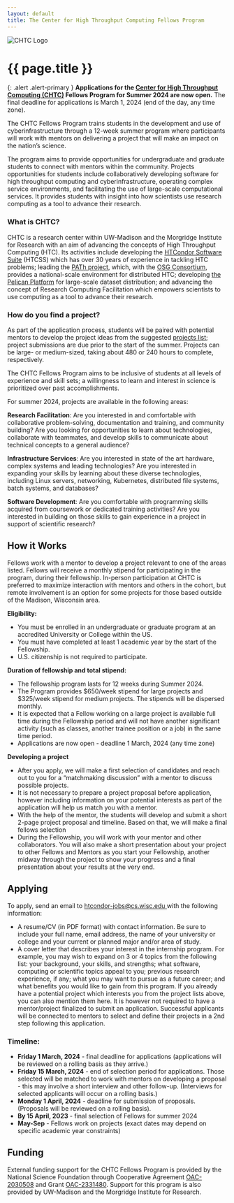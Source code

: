 ```yaml
---
layout: default
title: The Center for High Throughput Computing Fellows Program
---
```


<div class="bg-light overflow-hidden">
    <picture>
        <source srcset="{{ 'images/CHTC_Fellows.webp' | relative_url }}">
        <img style="max-height: 300px" id="hero-image-ultrawide" src="{{ 'images/CHTC_Fellows.png' | relative_url }}"  alt="CHTC Logo" />
    </picture>
</div>

<div class="container-xxl">
<div class="row justify-content-center">
<div class="col-12 col-sm-11 col-md-9 col-lg-8" markdown="1">
<h1 class="uw-mini-bar mb-4">
{{ page.title }}
</h1>


{: .alert .alert-primary }
**Applications for the [Center for High Throughput Computing (CHTC)](https://chtc.cs.wisc.edu/) Fellows Program for Summer 2024 are now open.** The final deadline for applications is March 1, 2024 (end of the day, any time zone).

The CHTC Fellows Program trains students in the development and use of cyberinfrastructure through a 12-week summer program where participants will work with mentors on delivering a project that will make an impact on the nation’s science.

The program aims to provide opportunities for undergraduate and graduate students to connect with mentors within the community. Projects opportunities for students include collaboratively developing software for high throughput computing and cyberinfrastructure, operating complex service environments, and facilitating the use of large-scale computational services. It provides students with insight into how scientists use research computing as a tool to advance their research.

### What is CHTC?
CHTC is a research center within UW-Madison and the Morgridge Institute for Research with an aim of advancing the concepts of High Throughput Computing (HTC). Its activities include developing the [HTCondor Software Suite](http://htcondor.org/) (HTCSS) which has over 30 years of experience in tackling HTC problems; leading the [PATh project](https://path-cc.io/), which, with the [OSG Consortium](https://osg-htc.org/), provides a national-scale environment for distributed HTC; developing [the Pelican Platform](https://pelicanplatform.org/) for large-scale dataset distribution; and advancing the concept of Research Computing Facilitation which empowers scientists to use computing as a tool to advance their research.



### How do you find a project?

As part of the application process, students will be paired with potential mentors to develop the project ideas from the suggested [projects list](./list.html); project submissions are due prior to the start of the summer. Projects can be large- or medium-sized, taking about 480 or 240 hours to complete, respectively.

The CHTC Fellows Program aims to be inclusive of students at all levels of experience and skill sets; a willingness to learn and interest in science is prioritized over past accomplishments.

For summer 2024, projects are available in the following areas:

**Research Facilitation**: Are you interested in and comfortable with collaborative problem-solving, documentation and training, and community building? Are you looking for opportunities to learn about technologies, collaborate with teammates, and develop skills to communicate about technical concepts to a general audience?

**Infrastructure Services**: Are you interested in state of the art hardware, complex systems and leading technologies? Are you interested in expanding your skills by learning about these diverse technologies, including Linux servers, networking, Kubernetes, distributed file systems, batch systems, and databases?

**Software Development**: Are you comfortable with programming skills acquired from coursework or dedicated training activities? Are you interested in building on those skills to gain experience in a project in support of scientific research?

## How it Works

Fellows work with a mentor to develop a project relevant to one of the areas listed. Fellows will receive a monthly stipend for participating in the program, during their fellowship. In-person participation at CHTC is preferred to maximize interaction with mentors and others in the cohort, but remote involvement is an option for some projects for those based outside of the Madison, Wisconsin area.

**Eligibility:**

-   You must be enrolled in an undergraduate or graduate program at an accredited University or College within the US.
-   You must have completed at least 1 academic year by the start of the Fellowship.
-   U.S. citizenship is not required to participate.


**Duration of fellowship and total stipend:**

-   The fellowship program lasts for 12 weeks during Summer 2024.
-   The Program provides $650/week stipend for large projects and $325/week stipend for medium projects. The stipends will be dispersed monthly.
-   It is expected that a Fellow working on a large project is available full time during the Fellowship period and will not have another significant activity (such as classes, another trainee position or a job) in the same time period.
-   Applications are now open - deadline 1 March, 2024 (any time zone)


**Developing a project**

-   After you apply, we will make a first selection of candidates and reach out to you for a “matchmaking discussion” with a mentor to discuss possible projects.
-   It is not necessary to prepare a project proposal before application, however including information on your potential interests as part of the application will help us match you with a mentor.
-   With the help of the mentor, the students will develop and submit a short 2-page project proposal and timeline. Based on that, we will make a final fellows selection
-   During the Fellowship, you will work with your mentor and other collaborators. You will also make a short presentation about your project to other Fellows and Mentors as you start your Fellowship, another midway through the project to show your progress and a final presentation about your results at the very end.


## Applying

To apply, send an email to [htcondor-jobs@cs.wisc.edu ](mailto:htcondor-jobs@cs.wisc.edu ) with the following information:

-   A resume/CV (in PDF format) with contact information. Be sure to include your full name, email address, the name of your university or college and your current or planned major and/or area of study.
-   A cover letter that describes your interest in the internship program. For example, you may wish to expand on 3 or 4 topics from the following list: your background, your skills, and strengths; what software, computing or scientific topics appeal to you; previous research experience, if any; what you may want to pursue as a future career; and what benefits you would like to gain from this program. If you already have a potential project which interests you from the project lists above, you can also mention them here. It is however not required to have a mentor/project finalized to submit an application. Successful applicants will be connected to mentors to select and define their projects in a 2nd step following this application.


### Timeline:

-   **Friday 1 March, 2024** - final deadline for applications (applications will be reviewed on a rolling basis as they arrive.)
-   **Friday 15 March, 2024** - end of selection period for applications. Those selected will be matched to work with mentors on developing a proposal - this may involve a short interview and other follow-up. (Interviews for selected applicants will occur on a rolling basis.)
-   **Monday 1 April, 2024** - deadline for submission of proposals. (Proposals will be reviewed on a rolling basis).
-   **By 15 April, 2023** - final selection of Fellows for summer 2024
-   **May-Sep** - Fellows work on projects (exact dates may depend on specific academic year constraints)


## Funding

External funding support for the CHTC Fellows Program is provided by the National Science Foundation through Cooperative Agreement [OAC-2030508](https://www.nsf.gov/awardsearch/showAward?AWD_ID=2030508) and Grant [OAC-2331480](https://www.nsf.gov/awardsearch/showAward?AWD_ID=2331480). Support for this program is also provided by UW-Madison and the Morgridge Institute for Research.

</div>
</div>
</div>
